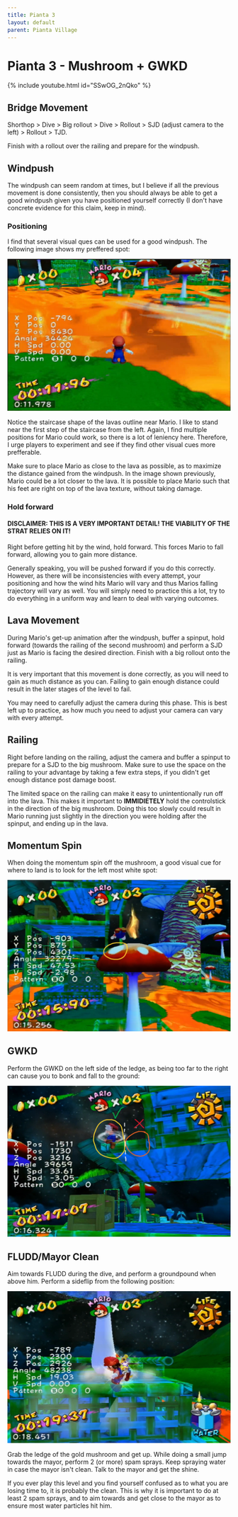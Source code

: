 ```yaml
---
title: Pianta 3
layout: default
parent: Pianta Village
---
```


# Pianta 3 - Mushroom + GWKD

{% include youtube.html id="SSwOG_2nQko" %}

## Bridge Movement
Shorthop > Dive > Big rollout > Dive > Rollout > SJD (adjust camera to the left) > Rollout > TJD. 

Finish with a rollout over the railing and prepare for the windpush.

## Windpush
The windpush can seem random at times, but I believe if all the previous movement is done consistently, then you should always be able to get a good windpush given you have positioned yourself correctly (I don't have concrete evidence for this claim, keep in mind).

### Positioning
I find that several visual ques can be used for a good windpush. The following image shows my preffered spot:

![Lava positioning](img/pianta3/lava_position.png)

Notice the staircase shape of the lavas outline near Mario. I like to stand near the first step of the staircase from the left. Again, I find multiple positions for Mario could work, so there is a lot of leniency here. Therefore, I urge players to experiment and see if they find other visual cues more prefferable.

Make sure to place Mario as close to the lava as possible, as to maximize the distance gained from the windpush. In the image shown previously, Mario could be a lot closer to the lava. It is possible to place Mario such that his feet are right on top of the lava texture, without taking damage. 


### Hold forward

#### **DISCLAIMER**: THIS IS A VERY IMPORTANT DETAIL! THE VIABILITY OF THE STRAT RELIES ON IT!

Right before getting hit by the wind, hold forward. This forces Mario to fall forward, allowing you to gain more distance. 

Generally speaking, you will be pushed forward if you do this correctly. However, as there will be inconsistencies with every attempt, your positioning and how the wind hits Mario will vary and thus Marios falling trajectory will vary as well. You will simply need to practice this a lot, try to do everything in a uniform way and learn to deal with varying outcomes. 

## Lava Movement
During Mario's get-up animation after the windpush, buffer a spinput, hold forward (towards the railing of the second mushroom) and perform a SJD just as Mario is facing the desired direction. Finish with a big rollout onto the railing.

It is very important that this movement is done correctly, as you will need to gain as much distance as you can. Failing to gain enough distance could result in the later stages of the level to fail. 

You may need to carefully adjust the camera during this phase. This is best left up to practice, as how much you need to adjust your camera can vary with every attempt.

## Railing
Right before landing on the railing, adjust the camera and buffer a spinput to prepare for a SJD to the big mushroom. Make sure to use the space on the railing to your advantage by taking a few extra steps, if you didn't get enough distance post damage boost. 

The limited space on the railing can make it easy to unintentionally run off into the lava. This makes it important to **IMMIDIETELY** hold the controlstick in the direction of the big mushroom. Doing this too slowly could result in Mario running just slightly in the direction you were holding after the spinput, and ending up in the lava.

## Momentum Spin
When doing the momentum spin off the mushroom, a good visual cue for where to land is to look for the left most white spot:

![Mushroom Cue](img/pianta3/mushroom_cue.png)

## GWKD
Perform the GWKD on the left side of the ledge, as being too far to the right can cause you to bonk and fall to the ground:

![GWKD Cue](img/pianta3/gwkd_cue.png)

## FLUDD/Mayor Clean
Aim towards FLUDD during the dive, and perform a groundpound when above him. Perform a sideflip from the following position:

![Sideflip](img/pianta3/sideflip_cue.png)

Grab the ledge of the gold mushroom and get up. While doing a small jump towards the mayor, perform 2 (or more) spam sprays. Keep spraying water in case the mayor isn't clean. Talk to the mayor and get the shine.

If you ever play this level and you find yourself confused as to what you are losing time to, it is probably the clean. This is why it is important to do at least 2 spam sprays, and to aim towards and get close to the mayor as to ensure most water particles hit him.